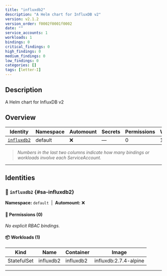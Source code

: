 ```yaml
---
title: "influxdb2"
description: "A Helm chart for InfluxDB v2"
version: v2.1.2
version_order: f0002f0001f0002
date: ""
service_accounts: 1
workloads: 1
bindings: 0
critical_findings: 0
high_findings: 0
medium_findings: 0
low_findings: 0
categories: []
tags: [letter-I]
---
```


## Description

A Helm chart for InfluxDB v2

## Overview

| Identity                     | Namespace | Automount | Secrets | Permissions | Workloads | Risk |
| ---------------------------- | --------- | --------- | ------- | ----------- | --------- | ---- |
| [`influxdb2`](#sa-influxdb2) | default   | ❌        | —       | 0           | 1         | —    |

> _Numbers in the last two columns indicate how many bindings or workloads involve each ServiceAccount._

---

## Identities

### 🤖 `influxdb2` {#sa-influxdb2}

**Namespace:** `default`  |  **Automount:** ❌

#### 🔑 Permissions (0)

_No explicit RBAC bindings._

#### 📦 Workloads (1)

| Kind        | Name      | Container | Image                 |
| ----------- | --------- | --------- | --------------------- |
| StatefulSet | influxdb2 | influxdb2 | influxdb:2.7.4-alpine |

---
